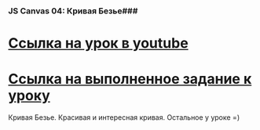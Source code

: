 ### JS Canvas 04: Кривая Безье###
[Ссылка на урок в youtube](https://www.youtube.com/watch?v=0h1GHnbJDw4&t=29s)
===============================================================================
[Ссылка на выполненное задание  к уроку](https://evgenprushk.github.io/lessons/JS_Canvas_04_Bezier_Curve/)
===============================================================================
Кривая Безье. Красивая и интересная кривая. Остальное у уроке =)
